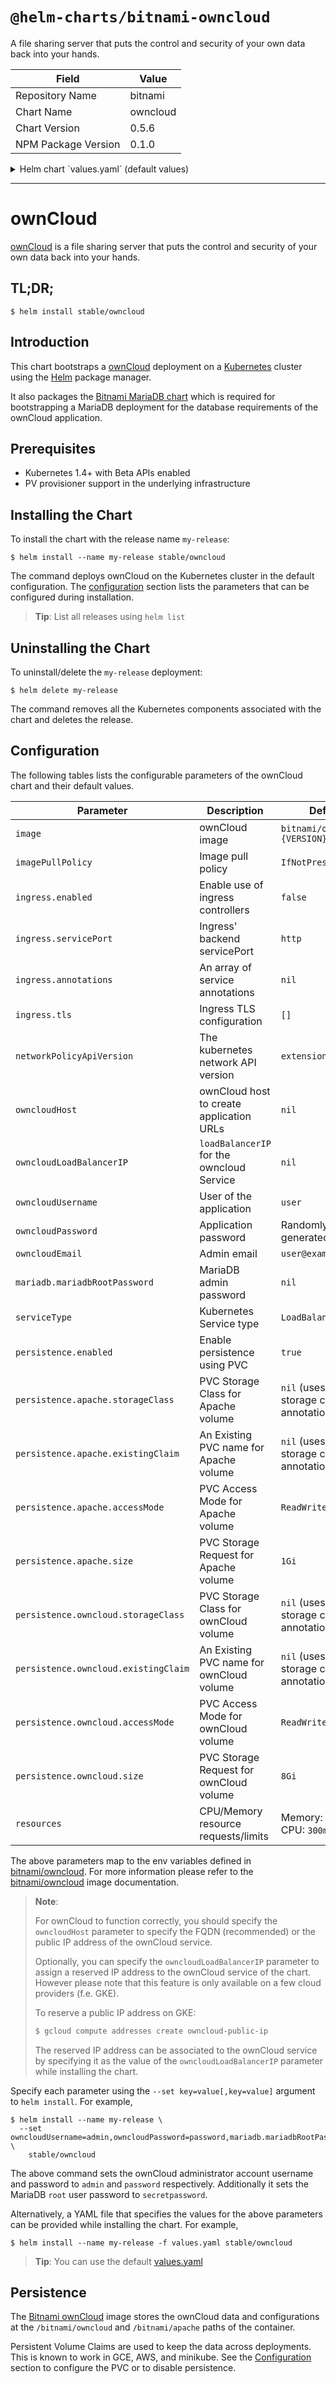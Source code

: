 # `@helm-charts/bitnami-owncloud`

A file sharing server that puts the control and security of your own data back into your hands.

| Field               | Value    |
| ------------------- | -------- |
| Repository Name     | bitnami  |
| Chart Name          | owncloud |
| Chart Version       | 0.5.6    |
| NPM Package Version | 0.1.0    |

<details>

<summary>Helm chart `values.yaml` (default values)</summary>

```yaml
## Bitnami ownCloud image version
## ref: https://hub.docker.com/r/bitnami/owncloud/tags/
##
image: bitnami/owncloud:10.0.7-r1

## Specify a imagePullPolicy
## ref: http://kubernetes.io/docs/user-guide/images/#pre-pulling-images
##
imagePullPolicy: IfNotPresent

## For Kubernetes v1.4, v1.5 and v1.6, use 'extensions/v1beta1'
## For Kubernetes v1.7, use 'networking.k8s.io/v1'
networkPolicyApiVersion: extensions/v1beta1

## Allowing use of ingress controllers
## ref: https://kubernetes.io/docs/concepts/services-networking/ingress/
##
ingress:
  enabled: false
  servicePort: http
  annotations:
    # kubernetes.io/ingress.class: nginx
    # ingress.kubernetes.io/whitelist-source-range: "10.0.0.0/24,172.10.0.1"
  tls:
    # - secretName: owncloud.cluster.local
    #   hosts:
    #     - owncloud.cluster.local

## ownCloud host to create application URLs
## ref: https://github.com/bitnami/bitnami-docker-owncloud#configuration
##
# owncloudHost:

## loadBalancerIP for the ownCloud Service (optional, cloud specific)
## ref: http://kubernetes.io/docs/user-guide/services/#type-loadbalancer
##
# owncloudLoadBalancerIP:

## User of the application
## ref: https://github.com/bitnami/bitnami-docker-owncloud#configuration
##
owncloudUsername: user

## Application password
## Defaults to a random 10-character alphanumeric string if not set
## ref: https://github.com/bitnami/bitnami-docker-owncloud#configuration
##
# owncloudPassword:

## Admin email
## ref: https://github.com/bitnami/bitnami-docker-owncloud#configuration
##
owncloudEmail: user@example.com

##
## MariaDB chart configuration
##
mariadb:
  ## MariaDB admin password
  ## ref: https://github.com/bitnami/bitnami-docker-mariadb/blob/master/README.md#setting-the-root-password-on-first-run
  ##
  # mariadbRootPassword:

  ## Enable persistence using Persistent Volume Claims
  ## ref: http://kubernetes.io/docs/user-guide/persistent-volumes/
  ##
  persistence:
  enabled: true
  ## mariadb data Persistent Volume Storage Class
  ## If defined, storageClassName: <storageClass>
  ## If set to "-", storageClassName: "", which disables dynamic provisioning
  ## If undefined (the default) or set to null, no storageClassName spec is
  ##   set, choosing the default provisioner.  (gp2 on AWS, standard on
  ##   GKE, AWS & OpenStack)
  ##
  # storageClass: "-"
  accessMode: ReadWriteOnce
  size: 8Gi

## Kubernetes configuration
## For minikube, set this to NodePort, elsewhere use LoadBalancer
##
serviceType: LoadBalancer

## Enable persistence using Persistent Volume Claims
## ref: http://kubernetes.io/docs/user-guide/persistent-volumes/
##
persistence:
  enabled: true
  apache:
    ## apache data Persistent Volume Storage Class
    ## If defined, storageClassName: <storageClass>
    ## If set to "-", storageClassName: "", which disables dynamic provisioning
    ## If undefined (the default) or set to null, no storageClassName spec is
    ##   set, choosing the default provisioner.  (gp2 on AWS, standard on
    ##   GKE, AWS & OpenStack)
    ##
    # storageClass: "-"

    ## A manually managed Persistent Volume and Claim
    ## Requires persistence.enabled: true
    ## If defined, PVC must be created manually before volume will be bound
    # existingClaim:

    accessMode: ReadWriteOnce
    size: 1Gi
  owncloud:
    ## owncloud data Persistent Volume Storage Class
    ## If defined, storageClassName: <storageClass>
    ## If set to "-", storageClassName: "", which disables dynamic provisioning
    ## If undefined (the default) or set to null, no storageClassName spec is
    ##   set, choosing the default provisioner.  (gp2 on AWS, standard on
    ##   GKE, AWS & OpenStack)
    ##
    # storageClass: "-"

    ## A manually managed Persistent Volume and Claim
    ## Requires persistence.enabled: true
    ## If defined, PVC must be created manually before volume will be bound
    # existingClaim:

    accessMode: ReadWriteOnce
    size: 8Gi

## Configure resource requests and limits
## ref: http://kubernetes.io/docs/user-guide/compute-resources/
##
resources:
  requests:
    memory: 512Mi
    cpu: 300m
```

</details>

---

# ownCloud

[ownCloud](https://owncloud.org/) is a file sharing server that puts the control and security of your own data back into your hands.

## TL;DR;

```console
$ helm install stable/owncloud
```

## Introduction

This chart bootstraps a [ownCloud](https://github.com/bitnami/bitnami-docker-owncloud) deployment on a [Kubernetes](http://kubernetes.io) cluster using the [Helm](https://helm.sh) package manager.

It also packages the [Bitnami MariaDB chart](https://github.com/kubernetes/charts/tree/master/stable/mariadb) which is required for bootstrapping a MariaDB deployment for the database requirements of the ownCloud application.

## Prerequisites

- Kubernetes 1.4+ with Beta APIs enabled
- PV provisioner support in the underlying infrastructure

## Installing the Chart

To install the chart with the release name `my-release`:

```console
$ helm install --name my-release stable/owncloud
```

The command deploys ownCloud on the Kubernetes cluster in the default configuration. The [configuration](#configuration) section lists the parameters that can be configured during installation.

> **Tip**: List all releases using `helm list`

## Uninstalling the Chart

To uninstall/delete the `my-release` deployment:

```console
$ helm delete my-release
```

The command removes all the Kubernetes components associated with the chart and deletes the release.

## Configuration

The following tables lists the configurable parameters of the ownCloud chart and their default values.

| Parameter                            | Description                               | Default                                     |
| ------------------------------------ | ----------------------------------------- | ------------------------------------------- |
| `image`                              | ownCloud image                            | `bitnami/owncloud:{VERSION}`                |
| `imagePullPolicy`                    | Image pull policy                         | `IfNotPresent`                              |
| `ingress.enabled`                    | Enable use of ingress controllers         | `false`                                     |
| `ingress.servicePort`                | Ingress' backend servicePort              | `http`                                      |
| `ingress.annotations`                | An array of service annotations           | `nil`                                       |
| `ingress.tls`                        | Ingress TLS configuration                 | `[]`                                        |
| `networkPolicyApiVersion`            | The kubernetes network API version        | `extensions/v1beta1`                        |
| `owncloudHost`                       | ownCloud host to create application URLs  | `nil`                                       |
| `owncloudLoadBalancerIP`             | `loadBalancerIP` for the owncloud Service | `nil`                                       |
| `owncloudUsername`                   | User of the application                   | `user`                                      |
| `owncloudPassword`                   | Application password                      | Randomly generated                          |
| `owncloudEmail`                      | Admin email                               | `user@example.com`                          |
| `mariadb.mariadbRootPassword`        | MariaDB admin password                    | `nil`                                       |
| `serviceType`                        | Kubernetes Service type                   | `LoadBalancer`                              |
| `persistence.enabled`                | Enable persistence using PVC              | `true`                                      |
| `persistence.apache.storageClass`    | PVC Storage Class for Apache volume       | `nil` (uses alpha storage class annotation) |
| `persistence.apache.existingClaim`   | An Existing PVC name for Apache volume    | `nil` (uses alpha storage class annotation) |
| `persistence.apache.accessMode`      | PVC Access Mode for Apache volume         | `ReadWriteOnce`                             |
| `persistence.apache.size`            | PVC Storage Request for Apache volume     | `1Gi`                                       |
| `persistence.owncloud.storageClass`  | PVC Storage Class for ownCloud volume     | `nil` (uses alpha storage class annotation) |
| `persistence.owncloud.existingClaim` | An Existing PVC name for ownCloud volume  | `nil` (uses alpha storage class annotation) |
| `persistence.owncloud.accessMode`    | PVC Access Mode for ownCloud volume       | `ReadWriteOnce`                             |
| `persistence.owncloud.size`          | PVC Storage Request for ownCloud volume   | `8Gi`                                       |
| `resources`                          | CPU/Memory resource requests/limits       | Memory: `512Mi`, CPU: `300m`                |

The above parameters map to the env variables defined in [bitnami/owncloud](http://github.com/bitnami/bitnami-docker-owncloud). For more information please refer to the [bitnami/owncloud](http://github.com/bitnami/bitnami-docker-owncloud) image documentation.

> **Note**:
>
> For ownCloud to function correctly, you should specify the `owncloudHost` parameter to specify the FQDN (recommended) or the public IP address of the ownCloud service.
>
> Optionally, you can specify the `owncloudLoadBalancerIP` parameter to assign a reserved IP address to the ownCloud service of the chart. However please note that this feature is only available on a few cloud providers (f.e. GKE).
>
> To reserve a public IP address on GKE:
>
> ```bash
> $ gcloud compute addresses create owncloud-public-ip
> ```
>
> The reserved IP address can be associated to the ownCloud service by specifying it as the value of the `owncloudLoadBalancerIP` parameter while installing the chart.

Specify each parameter using the `--set key=value[,key=value]` argument to `helm install`. For example,

```console
$ helm install --name my-release \
  --set owncloudUsername=admin,owncloudPassword=password,mariadb.mariadbRootPassword=secretpassword \
    stable/owncloud
```

The above command sets the ownCloud administrator account username and password to `admin` and `password` respectively. Additionally it sets the MariaDB `root` user password to `secretpassword`.

Alternatively, a YAML file that specifies the values for the above parameters can be provided while installing the chart. For example,

```console
$ helm install --name my-release -f values.yaml stable/owncloud
```

> **Tip**: You can use the default [values.yaml](values.yaml)

## Persistence

The [Bitnami ownCloud](https://github.com/bitnami/bitnami-docker-owncloud) image stores the ownCloud data and configurations at the `/bitnami/owncloud` and `/bitnami/apache` paths of the container.

Persistent Volume Claims are used to keep the data across deployments. This is known to work in GCE, AWS, and minikube.
See the [Configuration](#configuration) section to configure the PVC or to disable persistence.
